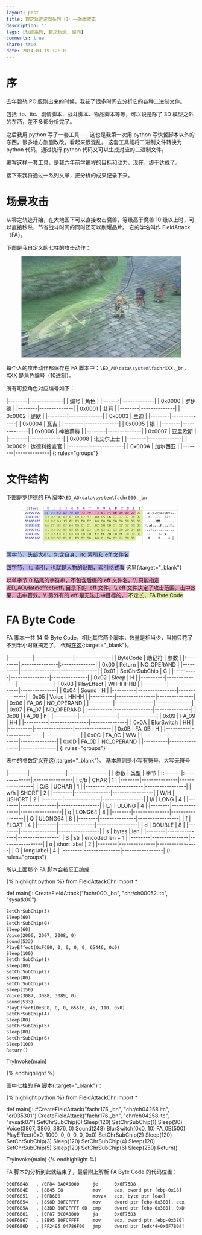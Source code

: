 ```yaml
---
layout: post
title: 碧之轨迹逆向系列（1）——场景攻击
description: ""
tags: [轨迹系列, 碧之轨迹, 逆向]
comments: true
share: true
date: 2014-03-19 12:10
---
```


# 序

去年碧轨 PC 版刚出来的时候，我花了很多时间去分析它的各种二进制文件。

包括 itp、itc、剧情脚本、战斗脚本、物品脚本等等，可以说是除了 3D 模型之外的东西，差不多都分析完了。

之后我用 python 写了一套工具——这也是我第一次用 python 写快餐脚本以外的东西，很多地方删删改改，看起来很混乱。
这套工具能将二进制文件转换为 python 代码，通过执行 python 代码又可以生成对应的二进制文件。

编写这样一套工具，是我六年前学编程的目标和动力，现在，终于达成了。

接下来我将通过一系列文章，把分析的成果记录下来。

# 场景攻击

从零之轨迹开始，在大地图下可以直接攻击魔兽，等级高于魔兽 10 级以上时，可以直接秒杀，节省战斗时间的同时还可以刷耀晶片。
它的学名叫作 FieldAttack（FA）。

下图是我自定义的七柱的攻击动作：

<figure>
    <a href="/images/posts/EDAO-Reverse-Engineering-01-FieldAttack/Arianrhod-Field-Attack.jpg" target="_blank"><img src="/images/posts/EDAO-Reverse-Engineering-01-FieldAttack/Arianrhod-Field-Attack.jpg" alt=""></a>
</figure>

每个人的攻击动作都保存在 FA 脚本中：`\ED_AO\data\system\fachrXXX._bn`，XXX 是角色编号（10进制）。

所有可控角色对应编号如下：

<!--
<table class="kdexample">
    <tr>
        <td>
            <pre class="kdexample-before" align="center">编号</pre>
            <pre class="kdexample-before" align="center"><code>0x0000</code></pre>
            <pre class="kdexample-before" align="center"><code>0x0001</code></pre>
            <pre class="kdexample-before" align="center"><code>0x0002</code></pre>
            <pre class="kdexample-before" align="center"><code>0x0003</code></pre>
            <pre class="kdexample-before" align="center"><code>0x0004</code></pre>
            <pre class="kdexample-before" align="center"><code>0x0005</code></pre>
            <pre class="kdexample-before" align="center"><code>0x0006</code></pre>
            <pre class="kdexample-before" align="center"><code>0x0007</code></pre>
            <pre class="kdexample-before" align="center"><code>0x0008</code></pre>
            <pre class="kdexample-before" align="center"><code>0x0009</code></pre>
            <pre class="kdexample-before" align="center"><code>0x000A</code></pre>
            <pre class="kdexample-before" align="center"><code>0x000F</code></pre>
        </td>
        <td>
            <pre class="kdexample-after-source" align="center">角色</pre>
            <pre class="kdexample-before" align="center"><code>罗伊德</code></pre>
            <pre class="kdexample-before" align="center"><code>艾莉</code></pre>
            <pre class="kdexample-before" align="center"><code>缇欧</code></pre>
            <pre class="kdexample-before" align="center"><code>兰迪</code></pre>
            <pre class="kdexample-before" align="center"><code>瓦吉</code></pre>
            <pre class="kdexample-before" align="center"><code>银</code></pre>
            <pre class="kdexample-before" align="center"><code>神狼蔡特</code></pre>
            <pre class="kdexample-before" align="center"><code>亚里欧斯</code></pre>
            <pre class="kdexample-before" align="center"><code>诺艾尔上士</code></pre>
            <pre class="kdexample-before" align="center"><code>达德利搜查官</code></pre>
            <pre class="kdexample-before" align="center"><code>加尔西亚</code></pre>
            <pre class="kdexample-before" align="center"><code>※魔兽</code></pre>
        </td>
    </tr>
</table>
 -->

|--------|--------------|
|  编号  |  角色        |
|:------:|:-------------|
| 0x0000 | 罗伊德       |
|--------|--------------|
| 0x0001 | 艾莉         |
|--------|--------------|
| 0x0002 | 缇欧         |
|--------|--------------|
| 0x0003 | 兰迪         |
|--------|--------------|
| 0x0004 | 瓦吉         |
|--------|--------------|
| 0x0005 | 银           |
|--------|--------------|
| 0x0006 | 神狼蔡特     |
|--------|--------------|
| 0x0007 | 亚里欧斯     |
|--------|--------------|
| 0x0008 | 诺艾尔上士   |
|--------|--------------|
| 0x0009 | 达德利搜查官 |
|--------|--------------|
| 0x000A | 加尔西亚     |
|--------|--------------|
{: rules="groups"}


# 文件结构

下图是罗伊德的 FA 脚本`\ED_AO\data\system\fachr000._bn`

<figure>
    <a href="/images/posts/EDAO-Reverse-Engineering-01-FieldAttack/Field-Attack-File.jpg" target="_blank"><img src="/images/posts/EDAO-Reverse-Engineering-01-FieldAttack/Field-Attack-File.jpg" alt=""></a>
</figure>

<span style="background-color: rgb(175,195,241)">
两字节，头部大小，包含自身、itc 索引和 eff 文件名
</span>

<span style="background-color: rgb(191,175,241)">四字节，itc 索引，也就是人物的贴图，索引格式看</span>
[这里](https://github.com/Arianrhod/Arianrhod/blob/master/Source/Hooks/EDAO/Decompiler/Base/EDAOBase.py#L177){:target="_blank"}

<span style="background-color: rgb(237,160,191)">
以单字节 0 结尾的字符串，不包含后缀的 eff 文件名。\\
只能指定 \ED_AO\data\effect\eff\ 目录下的 .eff 文件。\\
eff 文件决定了攻击范围，击中效果，击中音效。\\
另外有的 eff 是无法击中目标的。
</span>

<span style="background-color: rgb(224,237,160)">
不定长，FA Byte Code
</span>

# FA Byte Code

FA 脚本一共 14 条 Byte Code，相比其它两个脚本，数量是相当少，当初只花了不到半小时就搞定了，
代码[在这](https://github.com/Arianrhod/Arianrhod/blob/master/Source/Hooks/EDAO/Decompiler/FieldAttackChr.py#L14){:target="_blank"}。

|----------|----------------|---------------|
| ByteCode | 助记符         |     参数      |
|:---------|:---------------|:--------------|
|  0x00    | Return         | NO_OPERAND    |
|----------|----------------|---------------|
|  0x01    | SetChrSubChip  |  C            |
|----------|----------------|---------------|
|  0x02    | Sleep          |  H            |
|----------|----------------|---------------|
|  0x03    | PlayEffect     |  WHHHHHB      |
|----------|----------------|---------------|
|  0x04    | Sound          |  H            |
|----------|----------------|---------------|
|  0x05    | Voice          |  HHHH         |
|----------|----------------|---------------|
|  0x06    | FA_06          | NO_OPERAND    |
|----------|----------------|---------------|
|  0x07    | FA_07          | NO_OPERAND    |
|----------|----------------|---------------|
|  0x08    | FA_08          |  h            |
|----------|----------------|---------------|
|  0x09    | FA_09          |  HH           |
|----------|----------------|---------------|
|  0x0A    | BlurSwitch     |  HH           |
|----------|----------------|---------------|
|  0x0B    | FA_0B          |  H            |
|----------|----------------|---------------|
|  0x0C    | FA_0C          |  WW           |
|----------|----------------|---------------|
|  0x0D    | FA_0D          | NO_OPERAND    |
|----------|----------------|---------------|
{: rules="groups"}


表中的参数定义[在这](https://github.com/Arianrhod/Arianrhod/blob/master/Source/Hooks/EDAO/Decompiler/Assembler/InstructionTable.py#L263){:target="_blank"}。
基本原则是小写有符号，大写无符号

|--------|---------------|-----------------|
|  参数  | 类型          | 字节            |
|:-------|:--------------|:----------------|
| c/b    | CHAR          | 1               |
|--------|---------------|-----------------|
| C/B    | UCHAR         | 1               |
|--------|---------------|-----------------|
| w/h    | SHORT         | 2               |
|--------|---------------|-----------------|
| W/H    | USHORT        | 2               |
|--------|---------------|-----------------|
| l/i    | LONG          | 4               |
|--------|---------------|-----------------|
| L/I    | ULONG         | 4               |
|--------|---------------|-----------------|
| q      | LONG64        | 8               |
|--------|---------------|-----------------|
| Q      | ULONG64       | 8               |
|--------|---------------|-----------------|
| f      | FLOAT         | 4               |
|--------|---------------|-----------------|
| d      | DOUBLE        | 8               |
|--------|---------------|-----------------|
| s      | bytes         | len             |
|--------|---------------|-----------------|
| S      | str           | encoded len + 1 |
|--------|---------------|-----------------|
| o      | short label   | 2               |
|--------|---------------|-----------------|
| O      | long label    | 4               |
|--------|---------------|-----------------|
{: rules="groups"}


所以上面那个 FA 脚本会被反汇编成：

{% highlight python %}
from FieldAttackChr import *

def main():
    CreateFieldAttack("fachr000._bn", "chr/ch00052.itc", "sysatk00")

    SetChrSubChip(3)
    Sleep(60)
    SetChrSubChip(0)
    Sleep(60)
    Voice(2006, 2007, 2008, 0)
    Sound(533)
    PlayEffect(0xFCE0, 0, 0, 0, 0, 65446, 0x0)
    Sleep(100)
    SetChrSubChip(1)
    Sleep(80)
    SetChrSubChip(2)
    Sleep(80)
    SetChrSubChip(3)
    Sleep(150)
    Voice(3087, 3088, 3089, 0)
    Sound(533)
    PlayEffect(0x3E8, 0, 0, 65516, 45, 110, 0x0)
    SetChrSubChip(4)
    Sleep(80)
    SetChrSubChip(5)
    Sleep(80)
    SetChrSubChip(6)
    Sleep(100)
    Return()

TryInvoke(main)

{% endhighlight %}


图中[七柱的 FA 脚本](https://github.com/Arianrhod/Arianrhod/blob/master/Source/Hooks/EDAO/Decompiler/p/fachr176._bn.py){:target="_blank"}：

{% highlight python %}
from FieldAttackChr import *

def main():
    #CreateFieldAttack("fachr176._bn", "chr/ch04258.itc", "cr035301")
    CreateFieldAttack("fachr176._bn", "chr/ch04258.itc", "sysatk07")
    SetChrSubChip(0)
    Sleep(120)
    SetChrSubChip(1)
    Sleep(90)
    Voice(3867, 3866, 3876, 0)
    Sound(248)
    BlurSwitch(0x0, 10)
    FA_0B(500)
    PlayEffect(0x0, 1000, 0, 0, 0, 0, 0x0)
    SetChrSubChip(2)
    Sleep(120)
    SetChrSubChip(3)
    Sleep(120)
    SetChrSubChip(4)
    Sleep(120)
    SetChrSubChip(5)
    Sleep(120)
    SetChrSubChip(6)
    Sleep(250)
    Return()

TryInvoke(main)
{% endhighlight %}


FA 脚本的分析到此就结束了，最后附上解析 FA Byte Code 的代码位置：

~~~
006F6B48   . /0F84 8A0A0000     je      0x6F75D8
006F6B4E   . |8B45 E8           mov     eax, dword ptr [ebp-0x18]
006F6B51   . |0FB608            movzx   ecx, byte ptr [eax]
006F6B54   . |898D 80FCFFFF     mov     dword ptr [ebp-0x380], ecx
006F6B5A   . |83BD 80FCFFFF 0D  cmp     dword ptr [ebp-0x380], 0xD
006F6B61   . |0F87 6C0A0000     ja      0x6F75D3
006F6B67   . |8B95 80FCFFFF     mov     edx, dword ptr [ebp-0x380]
006F6B6D   . |FF2495 04786F00   jmp     dword ptr [edx*4+0x6F7804]
~~~
